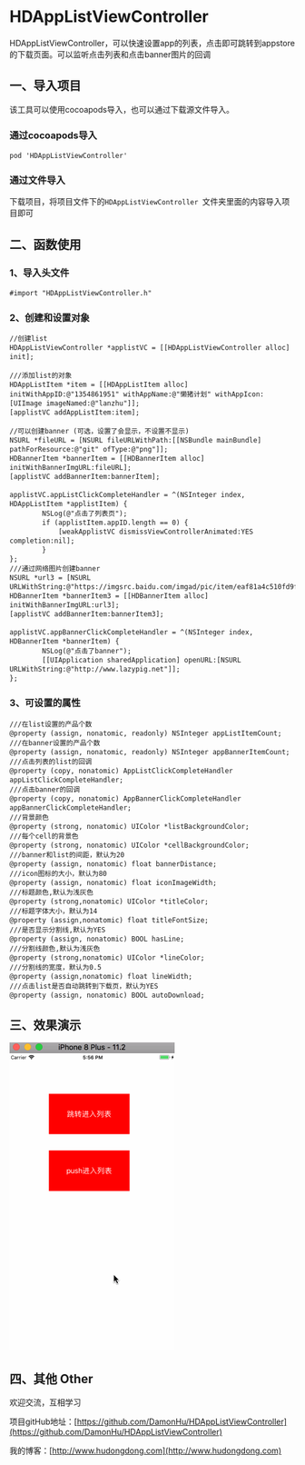 # HDAppListViewController

HDAppListViewController，可以快速设置app的列表，点击即可跳转到appstore的下载页面。可以监听点击列表和点击banner图片的回调

## 一、导入项目

该工具可以使用cocoapods导入，也可以通过下载源文件导入。

### 通过cocoapods导入

```
pod 'HDAppListViewController'
```
### 通过文件导入

下载项目，将项目文件下的`HDAppListViewController `文件夹里面的内容导入项目即可

## 二、函数使用

### 1、导入头文件 

```
#import "HDAppListViewController.h"
```
### 2、创建和设置对象

```
//创建list
HDAppListViewController *applistVC = [[HDAppListViewController alloc] init];
    
///添加list的对象
HDAppListItem *item = [[HDAppListItem alloc] initWithAppID:@"1354861951" withAppName:@"懒猪计划" withAppIcon:[UIImage imageNamed:@"lanzhu"]];
[applistVC addAppListItem:item];

//可以创建banner (可选，设置了会显示，不设置不显示)
NSURL *fileURL = [NSURL fileURLWithPath:[[NSBundle mainBundle] pathForResource:@"git" ofType:@"png"]];
HDBannerItem *bannerItem = [[HDBannerItem alloc] initWithBannerImgURL:fileURL];
[applistVC addBannerItem:bannerItem];

applistVC.appListClickCompleteHandler = ^(NSInteger index, HDAppListItem *applistItem) {
        NSLog(@"点击了列表页");
        if (applistItem.appID.length == 0) {
            [weakApplistVC dismissViewControllerAnimated:YES completion:nil];
        }
};
///通过网络图片创建banner
NSURL *url3 = [NSURL URLWithString:@"https://imgsrc.baidu.com/imgad/pic/item/eaf81a4c510fd9f900630df72f2dd42a2834a43c.jpg"];
HDBannerItem *bannerItem3 = [[HDBannerItem alloc] initWithBannerImgURL:url3];
[applistVC addBannerItem:bannerItem3];
    
applistVC.appBannerClickCompleteHandler = ^(NSInteger index, HDBannerItem *bannerItem) {
        NSLog(@"点击了banner");
        [[UIApplication sharedApplication] openURL:[NSURL URLWithString:@"http://www.lazypig.net"]];
};
```

### 3、可设置的属性

```
///在list设置的产品个数
@property (assign, nonatomic, readonly) NSInteger appListItemCount;
///在banner设置的产品个数
@property (assign, nonatomic, readonly) NSInteger appBannerItemCount;
///点击列表的list的回调
@property (copy, nonatomic) AppListClickCompleteHandler appListClickCompleteHandler;
///点击banner的回调
@property (copy, nonatomic) AppBannerClickCompleteHandler appBannerClickCompleteHandler;
///背景颜色
@property (strong, nonatomic) UIColor *listBackgroundColor;
///每个cell的背景色
@property (strong, nonatomic) UIColor *cellBackgroundColor;
///banner和list的间距，默认为20
@property (assign, nonatomic) float bannerDistance;
///icon图标的大小，默认为80
@property (assign, nonatomic) float iconImageWidth;
///标题颜色,默认为浅灰色
@property (strong,nonatomic) UIColor *titleColor;
///标题字体大小，默认为14
@property (assign,nonatomic) float titleFontSize;
///是否显示分割线,默认为YES
@property (assign, nonatomic) BOOL hasLine;
///分割线颜色,默认为浅灰色
@property (strong,nonatomic) UIColor *lineColor;
///分割线的宽度，默认为0.5
@property (assign,nonatomic) float lineWidth;
///点击list是否自动跳转到下载页，默认为YES
@property (assign, nonatomic) BOOL autoDownload;
```

## 三、效果演示

![](./demo.gif)


## 四、其他 Other

欢迎交流，互相学习

项目gitHub地址：[https://github.com/DamonHu/HDAppListViewController](https://github.com/DamonHu/HDAppListViewController)

我的博客：[http://www.hudongdong.com](http://www.hudongdong.com)
